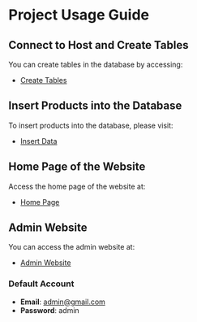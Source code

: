 # Project Usage Guide

## Connect to Host and Create Tables
You can create tables in the database by accessing:
- [Create Tables](http://localhost/fashion-store/model/createTables.php)

## Insert Products into the Database
To insert products into the database, please visit:
- [Insert Data](http://localhost/fashion-store/model/insertData.php)

## Home Page of the Website
Access the home page of the website at:
- [Home Page](http://localhost/fashion-store)

## Admin Website
You can access the admin website at:
- [Admin Website](http://localhost/fashion-store/admin.html)

### Default Account
- **Email**: admin@gmail.com
- **Password**: admin